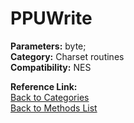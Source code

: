 # PPUWrite

**Parameters:** byte;  
**Category:** Charset routines  
**Compatibility:** NES  

**Reference Link:**  
[Back to Categories](../categories/charset_routines.md)  
[Back to Methods List](../../SUMMARY.md)
